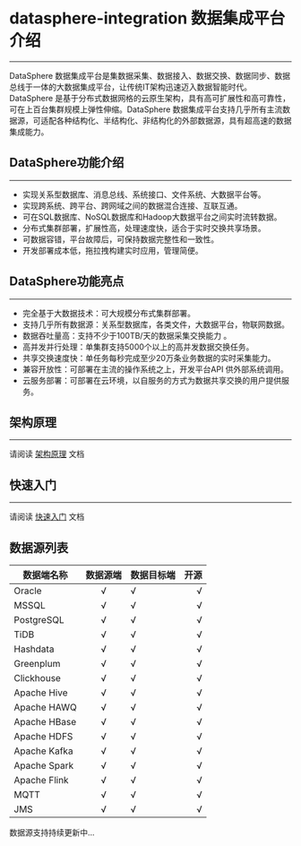 # datasphere-integration 数据集成平台介绍
----------------------------------------------
DataSphere 数据集成平台是集数据采集、数据接入、数据交换、数据同步、数据总线于一体的大数据集成平台，让传统IT架构迅速迈入数据智能时代。DataSphere 是基于分布式数据网格的云原生架构，具有高可扩展性和高可靠性，可在上百台集群规模上弹性伸缩。DataSphere 数据集成平台支持几乎所有主流数据源，可适配各种结构化、半结构化、非结构化的外部数据源，具有超高速的数据集成能力。

## DataSphere功能介绍
----------------------------------------------
* 实现关系型数据库、消息总线、系统接口、文件系统、大数据平台等。
* 实现跨系统、跨平台、跨网域之间的数据混合连接、互联互通。
* 可在SQL数据库、NoSQL数据库和Hadoop大数据平台之间实时流转数据。
* 分布式集群部署，扩展性高，处理速度快，适合于实时交换共享场景。
* 可数据容错，平台故障后，可保持数据完整性和一致性。
* 开发部署成本低，拖拉拽构建实时应用，管理简便。



## DataSphere功能亮点
----------------------------------------------
* 完全基于大数据技术：可大规模分布式集群部署。
* 支持几乎所有数据源：关系型数据库，各类文件，大数据平台，物联网数据。
* 数据吞吐量高：支持不少于100TB/天的数据采集交换能力 。
* 高并发并行处理：单集群支持5000个以上的高并发数据交换任务。
* 共享交换速度快：单任务每秒完成至少20万条业务数据的实时采集能力。
* 兼容开放性：可部署在主流的操作系统之上，开发平台API 供外部系统调用。
* 云服务部署：可部署在云环境，以自服务的方式为数据共享交换的用户提供服务。

## 架构原理
----------------------------------------------
请阅读 [架构原理](https://github.com/datasphere-oss/datasphere-integration/blob/master/docs/architecture.md) 文档

## 快速入门
----------------------------------------------
请阅读  [快速入门](https://github.com/datasphere-oss/datasphere-integration/blob/master/QUICKSTART.md) 文档


## 数据源列表


| 数据端名称  | 数据源端 | 数据目标端  | 开源  |
|-------------|:------:|-----------|----------:|
| Oracle      |   √    |     √     |    √      |
| MSSQL       |   √    |     √     |    √      |
| PostgreSQL  |   √    |     √     |    √      |
| TiDB        |   √    |     √     |    √      |
| Hashdata    |   √    |     √     |    √      |
| Greenplum   |   √    |     √     |    √      |
| Clickhouse  |   √    |     √     |    √      |
| Apache Hive |   √    |     √     |    √      |
| Apache HAWQ |   √    |     √     |    √      |
| Apache HBase|   √    |     √     |    √      |
| Apache HDFS |   √    |     √     |    √      |
| Apache Kafka|   √    |     √     |    √      |
| Apache Spark|   √    |     √     |    √      |
| Apache Flink|   √    |     √     |    √      |
| MQTT        |   √    |     √     |    √      |
| JMS         |   √    |     √     |    √      |

数据源支持持续更新中...
